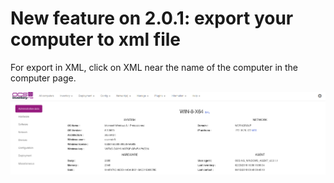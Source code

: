 # New feature on 2.0.1: export your computer to xml file

For export in XML, click on XML near the name of the computer in the computer page.

![Export XML](../../img/server/reports/export_xml.png)
